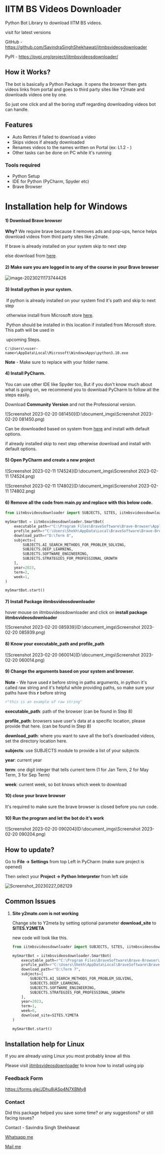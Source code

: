 IITM BS Videos Downloader
===============
Python Bot Library to download IITM BS videos.

visit for latest versions

GitHub - https://github.com/SavindraSinghShekhawat/iitmbsvideosdownloader

PyPI - https://pypi.org/project/iitmbsvideosdownloader/



## How it Works?

The bot is basically a Python Package. It opens the browser then gets videos links from portal and goes to third party sites like Y2mate and downloads videos one by one.

So just one click and all the boring stuff regarding downloading videos bot can handle.



## Features

- Auto Retries if failed to download a video
- Skips videos if already downloaded
- Renames videos to the names written on Portal (ex: L1.2 - )
- Other tasks can be done on PC while it's running



### Tools required

- Python Setup
- IDE for Python (PyCharm, Spyder etc)
- Brave Browser



# Installation help for Windows



#### 1) Download Brave browser 

**Why?**	We require brave because it removes ads and pop-ups, hence helps download videos from third party sites like y2mate.

If brave is already installed on your system skip to next step

else download from [here](https://brave.com/).



#### 2)  Make sure you are logged in to any of the course in your Brave browser

![image-20230211173744426](C:\Users\Shekh\AppData\Roaming\Typora\typora-user-images\image-20230211173744426.png)





#### 3) Install python in your system.

​	If python is already installed on your system find it's path and skip to next step

​	otherwise install from Microsoft store [here](https://www.microsoft.com/store/productId/9PJPW5LDXLZ5).

​	Python should be installed in this location if installed from Microsoft store. This path will be used in

​	upcoming Steps.

```
C:\Users\<user-name>\AppData\Local\Microsoft\WindowsApps\python3.10.exe
```

**Note** - Make sure to replace <user-name> with your folder name.



#### 4) Install PyCharm.

You can use other IDE like Spyder too, But if you don't know much about what is going on, we recommend you to download PyCharm to  follow all the steps easily. 

Download **Community Version** and not the Professional version.

![Screenshot 2023-02-20 081450](D:\document_imgs\Screenshot 2023-02-20 081450.png)

Can be downloaded based on system from [here](https://www.jetbrains.com/pycharm/download) and install with default options.

if already installed skip to next step otherwise download and install with default options.



#### 5) Open PyCharm and create a new project

![Screenshot 2023-02-11 174524](D:\document_imgs\Screenshot 2023-02-11 174524.png)

![Screenshot 2023-02-11 174802](D:\document_imgs\Screenshot 2023-02-11 174802.png)



#### 6) Remove all the code from main.py and replace with this below code.

```python
from iitmbsvideosdownloader import SUBJECTS, SITES, iitmbsvideosdownloader

mySmartBot = iitmbsvideosdownloader.SmartBot(
    executable_path=r"C:\Program Files\BraveSoftware\Brave-Browser\Application\brave.exe",
    profile_path=r"C:\Users\Shekh\AppData\Local\BraveSoftware\Brave-Browser\User Data\Default",
    download_path=r"D:\Term 8",
    subjects=[
        SUBJECTS.AI_SEARCH_METHODS_FOR_PROBLEM_SOLVING,
        SUBJECTS.DEEP_LEARNING,
        SUBJECTS.SOFTWARE_ENGINEERING,
        SUBJECTS.STRATEGIES_FOR_PROFESSIONAL_GROWTH
    ],
    year=2023,
    term=2,
    week=1,
)

mySmartBot.start()
```



#### 7)  Install Package iitmbsvideosdownloader

hover mouse on iitmbsvideosdownloader and click on **install package iitmbsvideosdownloader** 

![Screenshot 2023-02-20 085939](D:\document_imgs\Screenshot 2023-02-20 085939.png)



#### 8) Know your executable_path and profile_path

![Screenshot 2023-02-20 060014](D:\document_imgs\Screenshot 2023-02-20 060014.png)





#### 9) Change the arguments based on your system and browser. 

**Note** - We have used **r** before string in paths arguments, in python it's called raw string and it's helpful while providing paths, so make sure your paths have this **r** before string

```python
r"this is an example of raw string"
```

**executable_path**: path of the browser (can be found in Step 8)

**profile_path**: browsers save user's data at a specific location, please provide that here. (can be found in Step 8)

**download_path**: where you want to save all the bot's downloaded videos, set the directory location here.

**subjects**: use SUBJECTS module to provide a list of your subjects

**year**: current year

**term**: one digit integer that tells current term (1 for Jan Term, 2 for May Term, 3 for Sep Term)

**week**: current week, so bot knows which week to download



#### 10) close your brave browser

It's required to make sure the brave browser is closed before you run code.



#### 10) Run the program and let the bot do it's work

![Screenshot 2023-02-20 090204](D:\document_imgs\Screenshot 2023-02-20 090204.png)





## How to update?

Go to **File -> Settings** from top Left in PyCharm (make sure project is opened)

Then select your **Project -> Python Interpreter** from left side

![Screenshot_20230227_082129](D:\document_imgs\Screenshot_20230227_082129.png)





## Common Issues

1) **Site y2mate.com is not working** 

   Change site to Y2meta by setting optional parameter **download_site** to **SITES.Y2META**

   new code will look like this.

   ```python
   from iitmbsvideosdownloader import SUBJECTS, SITES, iitmbsvideosdownloader
   
   mySmartBot = iitmbsvideosdownloader.SmartBot(
       executable_path=r"C:\Program Files\BraveSoftware\Brave-Browser\Application\brave.exe",
       profile_path=r"C:\Users\Shekh\AppData\Local\BraveSoftware\Brave-Browser\User Data\Default",
       download_path=r"D:\Term 7",
       subjects=[
           SUBJECTS.AI_SEARCH_METHODS_FOR_PROBLEM_SOLVING,
           SUBJECTS.DEEP_LEARNING,
           SUBJECTS.SOFTWARE_ENGINEERING,
           SUBJECTS.STRATEGIES_FOR_PROFESSIONAL_GROWTH
       ],
       year=2023,
       term=1,
       week=6,
       download_site=SITES.Y2META
   )
   
   mySmartBot.start()
   ```

   



## Installation help for Linux

If you are already using Linux you most probably know all this 

Please visit [iitmbsvideosdownloader](https://github.com/SavindraSinghShekhawat/iitmbsvideosdownloader) to know how to install using pip



### Feedback Form

https://forms.gle/JDhu8jASp4N7XBMy8



### Contact

Did this package helped you save some time? or any suggestions? or still facing issues?

Contact  -  Savindra Singh Shekhawat

[Whatsapp me](https://wa.me/919983231619) <img src="https://cdn3.iconfinder.com/data/icons/social-media-logos-flat-colorful/2048/5302_-_Whatsapp-512.png" style="zoom:5%;" />

[Mail me](mailto:shekhawatsavindra@gmail.com) <img src="https://encrypted-tbn0.gstatic.com/images?q=tbn:ANd9GcSOYspkAWJY74CUU5acHxefxmP49bUMqhcbbw&usqp=CAU" style="zoom:10%;" />

